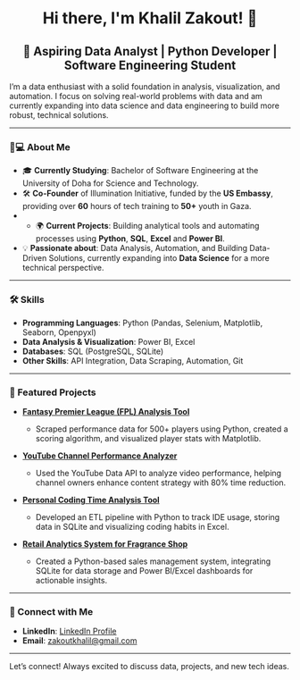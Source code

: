 <h1 align="center">Hi there, I'm Khalil Zakout! 👋</h1>

<h2 align="center"> 🚀 Aspiring Data Analyst | Python Developer | Software Engineering Student</h2>

I’m a data enthusiast with a solid foundation in analysis, visualization, and automation. I focus on solving real-world problems with data and am currently expanding into data science and data engineering to build more robust, technical solutions.

---

### 🧑💻 About Me
- 🎓 **Currently Studying**: Bachelor of Software Engineering at the University of Doha for Science and Technology.
- 🛠️ **Co-Founder** of Illumination Initiative, funded by the **US Embassy**, providing over **60** hours of tech training to **50+** youth in Gaza.
- - 🌍 **Current Projects**: Building analytical tools and automating processes using **Python**, **SQL**, **Excel** and **Power BI**.
- 💡 **Passionate about**: Data Analysis, Automation, and Building Data-Driven Solutions, currently expanding into **Data Science** for a more technical perspective.

---

### 🛠️ Skills
- **Programming Languages**: Python (Pandas, Selenium, Matplotlib, Seaborn, Openpyxl)
- **Data Analysis & Visualization**: Power BI, Excel
- **Databases**: SQL (PostgreSQL, SQLite)
- **Other Skills**: API Integration, Data Scraping, Automation, Git

---

### 🌟 Featured Projects

- **[Fantasy Premier League (FPL) Analysis Tool](https://github.com/Khalil-Zakout/FPL-Scraper)**
  - Scraped performance data for 500+ players using Python, created a scoring algorithm, and visualized player stats with Matplotlib.
  
- **[YouTube Channel Performance Analyzer](https://github.com/Khalil-Zakout/YouTube-Channel-Analysis)**
  - Used the YouTube Data API to analyze video performance, helping channel owners enhance content strategy with 80% time reduction.
  
- **[Personal Coding Time Analysis Tool](https://github.com/Khalil-Zakout/Coding-Time-Tracker)**
  - Developed an ETL pipeline with Python to track IDE usage, storing data in SQLite and visualizing coding habits in Excel.
  
- **[Retail Analytics System for Fragrance Shop](https://github.com/Khalil-Zakout/Fragrance-Shop-System)**
  - Created a Python-based sales management system, integrating SQLite for data storage and Power BI/Excel dashboards for actionable insights.

---

### 💼 Connect with Me
- **LinkedIn**: [LinkedIn Profile](https://www.linkedin.com/in/khalil-zakout/)
- **Email**: [zakoutkhalil@gmail.com](mailto:zakoutkhalil@gmail.com)

---

Let’s connect! Always excited to discuss data, projects, and new tech ideas.
